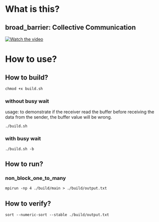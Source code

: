 # What is this?

## broad_barrier: Collective Communication

[![Watch the video](https://img.youtube.com/vi/q9OfXis50Rg/hqdefault.jpg)](https://www.youtu.be/q9OfXis50Rg)

# How to use?

## How to build?

```
chmod +x build.sh
```

### without busy wait

usage: to demonstrate if the receiver read the buffer before receiving the data from the sender, the buffer value will be wrong.

```
./build.sh
```

### with busy wait

```
./build.sh -b
```

## How to run?

### non_block_one_to_many

```
mpirun -np 4 ./build/main > ./build/output.txt
```

## How to verify?

```
sort --numeric-sort --stable ./build/output.txt
```